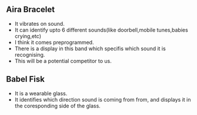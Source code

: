 ## Aira Bracelet
* It vibrates on sound.
* It can identify upto 6 different sounds(like doorbell,mobile tunes,babies crying,etc)
* I think it comes preprogrammed. 
* There is a display in this band which specifis which sound it is recognising.
* This will be a potential competitor to us.

## Babel Fisk
* It is a wearable glass.
* It identifies which direction sound is coming from from, and displays it in the coresponding side of the glass.
